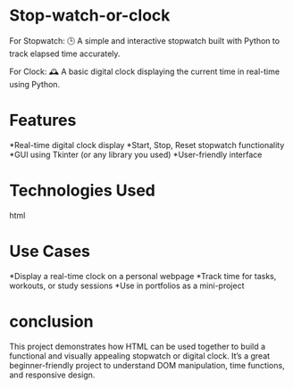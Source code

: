# Stop-watch-or-clock
For Stopwatch:
🕒 A simple and interactive stopwatch built with Python to track elapsed time accurately.

For Clock:
🕰️ A basic digital clock displaying the current time in real-time using Python.

# Features
*Real-time digital clock display
*Start, Stop, Reset stopwatch functionality
*GUI using Tkinter (or any library you used)
*User-friendly interface

# Technologies Used
html

# Use Cases
*Display a real-time clock on a personal webpage
*Track time for tasks, workouts, or study sessions
*Use in portfolios as a mini-project

# conclusion
This project demonstrates how HTML can be used together to build a functional and visually appealing stopwatch or digital clock. It’s a great beginner-friendly project to understand DOM manipulation, time functions, and responsive design.
